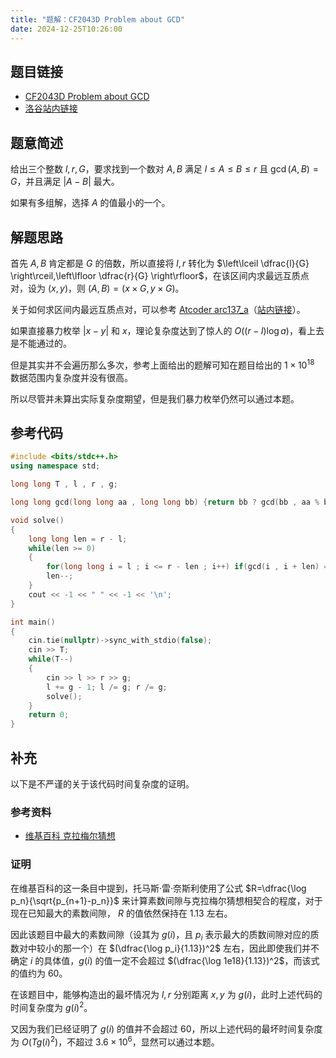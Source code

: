 ```yaml
---
title: "题解：CF2043D Problem about GCD"
date: 2024-12-25T10:26:00
---
```


## 题目链接

- [CF2043D Problem about GCD](http://codeforces.com/problemset/problem/2043/D)
- [洛谷站内链接](https://www.luogu.com.cn/problem/CF2043D)

## 题意简述

给出三个整数 $l,r,G$，要求找到一个数对 $A,B$ 满足 $l\le A\le B\le r$ 且 $\gcd (A,B) = G$，并且满足 $\left\vert A-B \right\vert$ 最大。

如果有多组解，选择 $A$ 的值最小的一个。

## 解题思路

首先 $A,B$ 肯定都是 $G$ 的倍数，所以直接将 $l,r$ 转化为 $\left\lceil \dfrac{l}{G} \right\rceil,\left\lfloor \dfrac{r}{G} \right\rfloor$，在该区间内求最远互质点对，设为 $(x ,y)$，则 $(A,B)=(x\times G,y\times G)$。

关于如何求区间内最远互质点对，可以参考 [Atcoder arc137_a](https://atcoder.jp/contests/arc137/tasks/arc137_a)（[站内链接](https://www.luogu.com.cn/problem/AT_arc137_a)）。

如果直接暴力枚举 $\left\vert x-y \right\vert$ 和 $x$，理论复杂度达到了惊人的 $O((r-l)\log a)$，看上去是不能通过的。

但是其实并不会遍历那么多次，参考上面给出的题解可知在题目给出的 $1\times 10^{18}$ 数据范围内复杂度并没有很高。

所以尽管并未算出实际复杂度期望，但是我们暴力枚举仍然可以通过本题。

## 参考代码

```cpp
#include <bits/stdc++.h>
using namespace std;

long long T , l , r , g;

long long gcd(long long aa , long long bb) {return bb ? gcd(bb , aa % bb) : aa;}

void solve()
{
    long long len = r - l;
    while(len >= 0)
    {
        for(long long i = l ; i <= r - len ; i++) if(gcd(i , i + len) == 1) {cout << i * g << " " << (i + len) * g << '\n'; return;}
        len--;
    }
    cout << -1 << " " << -1 << '\n';
}

int main()
{
    cin.tie(nullptr)->sync_with_stdio(false);
    cin >> T;
    while(T--)
    {
        cin >> l >> r >> g;
        l += g - 1; l /= g; r /= g;
        solve();
    }
    return 0;
}
```

## 补充

以下是不严谨的关于该代码时间复杂度的证明。 

### 参考资料

- [维基百科 克拉梅尔猜想](https://zh.wikipedia.org/wiki/%E5%85%8B%E6%8B%89%E6%A2%85%E7%88%BE%E7%8C%9C%E6%83%B3)

### 证明

在维基百科的这一条目中提到，托马斯·雷·奈斯利使用了公式 $R=\dfrac{\log p_n}{\sqrt{p_{n+1}-p_n}}$ 来计算素数间隙与克拉梅尔猜想相契合的程度，对于现在已知最大的素数间隙， $R$ 的值依然保持在 $1.13$ 左右。

因此该题目中最大的素数间隙（设其为 $g(i)$，且 $p_i$ 表示最大的质数间隙对应的质数对中较小的那一个）在 $(\dfrac{\log p_i}{1.13})^2$ 左右，因此即使我们并不确定 $i$ 的具体值，$g(i)$ 的值一定不会超过 $(\dfrac{\log 1e18}{1.13})^2$，而该式的值约为 $60$。

在该题目中，能够构造出的最坏情况为 $l,r$ 分别距离 $x,y$ 为 $g(i)$，此时上述代码的时间复杂度为 $g(i)^2$。

又因为我们已经证明了 $g(i)$ 的值并不会超过 $60$，所以上述代码的最坏时间复杂度为 $O(Tg(i)^2)$，不超过 $3.6\times 10^6$，显然可以通过本题。